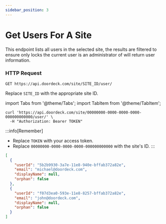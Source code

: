 ```yaml
---
sidebar_position: 3
---
```


# Get Users For A Site

This endpoint lists all users in the selected site, the results are filtered to ensure only locks the current user is an
administrator of will return user information.

### HTTP Request

`GET https://api.doordeck.com/site/SITE_ID/user/`

Replace `SITE_ID` with the appropriate site ID.

import Tabs from '@theme/Tabs';
import TabItem from '@theme/TabItem';

<Tabs>
<TabItem value="request" label="Request">

```shell showLineNumbers title="CURL"
curl 'https://api.doordeck.com/site/00000000-0000-0000-0000-000000000000/user/' \
  -H "Authorization: Bearer TOKEN"
```

:::info[Remember]
* Replace `TOKEN` with your access token.
* Replace `00000000-0000-0000-0000-000000000000` with the site's ID.
:::

</TabItem>
<TabItem value="response" label="Response">

```json showLineNumbers title="JSON"
[
  {
    "userId": "5b2b9930-3a7e-11e8-940e-bffab372a82e",
    "email": "michael@doordeck.com",
    "displayName": null,
    "orphan": false
  },
  {
    "userId": "f07d3ea0-593e-11e8-8257-bffab372a82e",
    "email": "john@doordeck.com",
    "displayName": null,
    "orphan": false
  }
]
```

</TabItem>
</Tabs>
